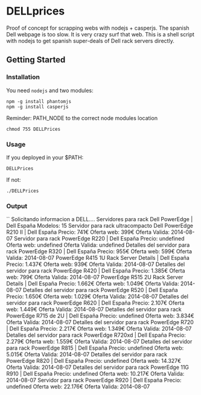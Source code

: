 # DELLprices

Proof of concept for scrapping webs with nodejs + casperjs.
The spanish Dell webpage is too slow. It is very crazy surf that web.
This is a shell script with nodejs to get spanish super-deals of Dell rack servers directly.

## Getting Started

### Installation

You need `nodejs` and two modules:

```
npm -g install phantomjs
npm -g install casperjs
```

Reminder: PATH_NODE to the correct node modules location

```chmod 755 DELLPrices```

### Usage

If you deployed in your $PATH:

```DELLPrices```

If not: 

``./DELLPrices``

### Output

``
Solicitando informacion a DELL....
Servidores para rack Dell PowerEdge | Dell España
Modelos: 15
Servidor para rack ultracompacto Dell PowerEdge R210 II | Dell España
	Precio: 741€
	Oferta web: 399€
	Oferta Valida: 2014-08-07
Servidor para rack PowerEdge R220 | Dell España
	Precio: undefined
	Oferta web: undefined
	Oferta Valida: undefined
Detalles del servidor para rack PowerEdge R320 | Dell España
	Precio: 955€
	Oferta web: 599€
	Oferta Valida: 2014-08-07
PowerEdge R415 1U Rack Server Details | Dell España
	Precio: 1.437€
	Oferta web: 939€
	Oferta Valida: 2014-08-07
Detalles del servidor para rack PowerEdge R420 | Dell España
	Precio: 1.385€
	Oferta web: 799€
	Oferta Valida: 2014-08-07
PowerEdge R515 2U Rack Server Details | Dell España
	Precio: 1.662€
	Oferta web: 1.049€
	Oferta Valida: 2014-08-07
Detalles del servidor para rack PowerEdge R520 | Dell España
	Precio: 1.650€
	Oferta web: 1.029€
	Oferta Valida: 2014-08-07
Detalles del servidor para rack PowerEdge R620 | Dell España
	Precio: 2.107€
	Oferta web: 1.449€
	Oferta Valida: 2014-08-07
Detalles del servidor para rack PowerEdge R715 de 2U | Dell España
	Precio: undefined
	Oferta web: 3.834€
	Oferta Valida: 2014-08-07
Detalles del servidor para rack PowerEdge R720 | Dell España
	Precio: 2.217€
	Oferta web: 1.349€
	Oferta Valida: 2014-08-07
Detalles del servidor para rack PowerEdge R720xd | Dell España
	Precio: 2.279€
	Oferta web: 1.559€
	Oferta Valida: 2014-08-07
Detalles del servidor para rack PowerEdge R815 | Dell España
	Precio: undefined
	Oferta web: 5.015€
	Oferta Valida: 2014-08-07
Detalles del servidor para rack PowerEdge R820 | Dell España
	Precio: undefined
	Oferta web: 14.327€
	Oferta Valida: 2014-08-07
Detalles del servidor para rack PowerEdge 11G R910 | Dell España
	Precio: undefined
	Oferta web: 10.217€
	Oferta Valida: 2014-08-07
Servidor para rack PowerEdge R920 | Dell España
	Precio: undefined
	Oferta web: 22.176€
	Oferta Valida: 2014-08-07
```